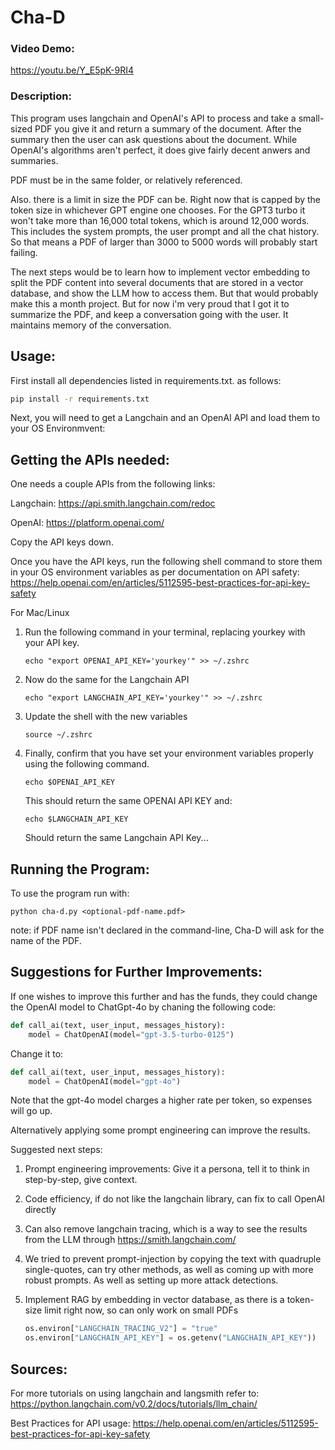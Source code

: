 # Cha-D
### Video Demo:
https://youtu.be/Y_E5pK-9RI4

### Description:
This program uses langchain and OpenAI's API to process
and take a small-sized PDF you give it and return a summary of the document.
After the summary then the user can ask questions about the document.
While OpenAI's algorithms aren't perfect, it does give fairly decent
anwers and summaries.

PDF must be in the same folder, or relatively referenced.

Also. there is a limit in size the PDF can be. Right now that is capped
by the token size in whichever GPT engine one chooses. For the GPT3 turbo
it won't take more than 16,000 total tokens, which is around 12,000 words.
This includes the system prompts, the user prompt and all the chat history.
So that means a PDF of larger than 3000 to 5000 words will probably start failing.

The next steps would be to learn how to implement vector embedding to split
the PDF content into several documents that are stored in a vector database,
and show the LLM how to access them. But that would probably make this a month
project. But for now i'm very proud that I got it to summarize the PDF, and
keep a conversation going with the user. It maintains memory of the conversation.

## Usage:

First install all dependencies listed in requirements.txt. as follows:

```sh
pip install -r requirements.txt
```

Next, you will need to get a Langchain and an OpenAI API and
load them to your OS Environmvent:


## Getting the APIs needed:

One needs a couple APIs from the following links:

Langchain: https://api.smith.langchain.com/redoc

OpenAI: https://platform.openai.com/

Copy the API keys down.

Once you have the API keys, run the following shell command to store them in your OS environment variables as per documentation on API safety: https://help.openai.com/en/articles/5112595-best-practices-for-api-key-safety

For Mac/Linux

1. Run the following command in your terminal, replacing yourkey with your API key.
    ```
    echo "export OPENAI_API_KEY='yourkey'" >> ~/.zshrc
    ```
2. Now do the same for the Langchain API
    ```
    echo "export LANGCHAIN_API_KEY='yourkey'" >> ~/.zshrc
    ```

3. Update the shell with the new variables
    ```
    source ~/.zshrc

    ```
4. Finally, confirm that you have set your environment variables properly
using the following command.
    ```
    echo $OPENAI_API_KEY

    ```
    This should return the same OPENAI API KEY and:

    ```
    echo $LANGCHAIN_API_KEY

    ```
    Should return the same Langchain API Key...

## Running the Program:

To use the program run with:

```shell
python cha-d.py <optional-pdf-name.pdf>
```
note: if PDF name isn't declared in the command-line, Cha-D will ask for the name of the PDF.

## Suggestions for Further Improvements:

If one wishes to improve this further and has the funds, they could change
the OpenAI model to ChatGpt-4o by chaning the following code:

```python
def call_ai(text, user_input, messages_history):
    model = ChatOpenAI(model="gpt-3.5-turbo-0125")
```

Change it to:

```python
def call_ai(text, user_input, messages_history):
    model = ChatOpenAI(model="gpt-4o")
```

Note that the gpt-4o model charges a higher rate per token, so expenses will go up.

Alternatively applying some prompt engineering can improve the results.

Suggested next steps:

1. Prompt engineering improvements: Give it a persona, tell it to think in step-by-step, give context.
2. Code efficiency, if do not like the langchain library, can fix to call OpenAI directly
3. Can also remove langchain tracing, which is a way to see the results from the LLM through https://smith.langchain.com/
4. We tried to prevent prompt-injection by copying the text with quadruple single-quotes, can try other methods, as well as coming up with more robust prompts. As well as setting up more attack detections.
5. Implement RAG by embedding in vector database, as there is a token-size limit right now, so can only work on small PDFs

    ```python
    os.environ["LANGCHAIN_TRACING_V2"] = "true"
    os.environ["LANGCHAIN_API_KEY"] = os.getenv("LANGCHAIN_API_KEY"))
    ```

## Sources:

For more tutorials on using langchain and langsmith refer to:
https://python.langchain.com/v0.2/docs/tutorials/llm_chain/

Best Practices for API usage:
https://help.openai.com/en/articles/5112595-best-practices-for-api-key-safety

